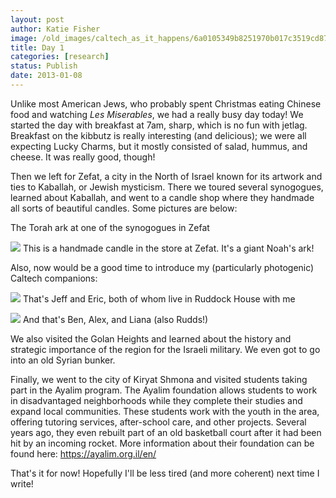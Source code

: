 ```yaml
---
layout: post
author: Katie Fisher
image: /old_images/caltech_as_it_happens/6a0105349b8251970b017c3519cd87970b.jpg
title: Day 1
categories: [research]
status: Publish
date: 2013-01-08
---
```



Unlike most American Jews, who probably spent Christmas eating Chinese food and watching *Les Miserables*, we had a really busy day today! We started the day with breakfast at 7am, sharp, which is no fun with jetlag. Breakfast on the kibbutz is really interesting (and delicious); we were all expecting Lucky Charms, but it mostly consisted of salad, hummus, and cheese. It was really good, though!

Then we left for Zefat, a city in the North of Israel known for its artwork and ties to Kaballah, or Jewish mysticism. There we toured several synogogues, learned about Kaballah, and went to a candle shop where they handmade all sorts of beautiful candles. Some pictures are below:

The Torah ark at one of the synogogues in Zefat


![](/old_images/caltech_as_it_happens/6a0105349b8251970b017ee6bd3b7f970d.jpg)
This is a handmade candle in the store at Zefat. It's a giant Noah's ark!

Also, now would be a good time to introduce my (particularly photogenic) Caltech companions:


![](/old_images/caltech_as_it_happens/6a0105349b8251970b017ee6bd24c6970d.jpg)
That's Jeff and Eric, both of whom live in Ruddock House with me


![](/old_images/caltech_as_it_happens/6a0105349b8251970b017c3519c26b970b.jpg)
And that's Ben, Alex, and Liana (also Rudds!)

We also visited the Golan Heights and learned about the history and strategic importance of the region for the Israeli military. We even got to go into an old Syrian bunker. 

Finally, we went to the city of Kiryat Shmona and visited students taking part in the Ayalim program. The Ayalim foundation allows students to work in disadvantaged neighborhoods while they complete their studies and expand local communities. These students work with the youth in the area, offering tutoring services, after-school care, and other projects. Several years ago, they even rebuilt part of an old basketball court after it had been hit by an incoming rocket. More information about their foundation can be found here: https://ayalim.org.il/en/

That's it for now! Hopefully I'll be less tired (and more coherent) next time I write!

